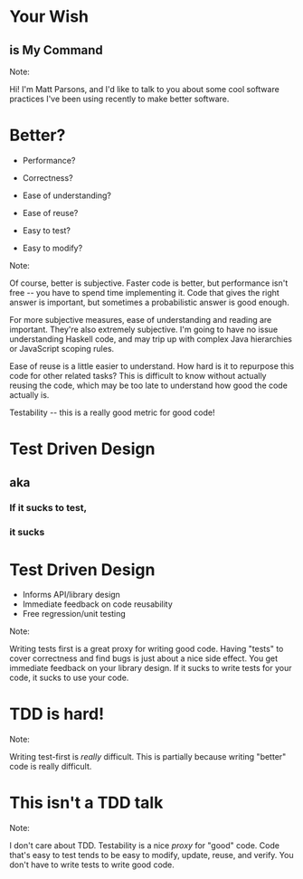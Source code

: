# Your Wish

## is My Command

Note:

Hi! I'm Matt Parsons, and I'd like to talk to you about some cool software practices I've been using recently to make better software.


# Better?

* Performance?
<!-- .element: class="fragment" -->
* Correctness?
<!-- .element: class="fragment" -->
* Ease of understanding?
<!-- .element: class="fragment" -->
* Ease of reuse?
<!-- .element: class="fragment" -->
* Easy to test?
<!-- .element: class="fragment" -->
* Easy to modify?
<!-- .element: class="fragment" -->

Note:

Of course, better is subjective. Faster code is better, but performance isn't
free -- you have to spend time implementing it.  Code that gives the right
answer is important, but sometimes a probabilistic answer is good enough.

For more subjective measures, ease of understanding and reading are important.
They're also extremely subjective. I'm going to have no issue understanding
Haskell code, and may trip up with complex Java hierarchies or JavaScript
scoping rules. 

Ease of reuse is a little easier to understand. How hard is it to repurpose
this code for other related tasks? This is difficult to know without actually
reusing the code, which may be too late to understand how good the code
actually is.

Testability -- this is a really good metric for good code!


# Test Driven Design

## aka
<!-- .element: class="fragment" -->

### If it sucks to test,
<!-- .element: class="fragment" -->

### it sucks
<!-- .element: class="fragment" -->


# Test Driven Design

* Informs API/library design
* Immediate feedback on code reusability
* Free regression/unit testing

Note:

Writing tests first is a great proxy for writing good code. Having "tests" to
cover correctness and find bugs is just about a nice side effect. You get
immediate feedback on your library design. If it sucks to write tests for your
code, it sucks to use your code.


# TDD is hard!

Note:

Writing test-first is *really* difficult. This is partially because writing
"better" code is really difficult.


# This isn't a TDD talk

Note:

I don't care about TDD. Testability is a nice *proxy* for "good" code. Code
that's easy to test tends to be easy to modify, update, reuse, and verify. You
don't have to write tests to write good code.
